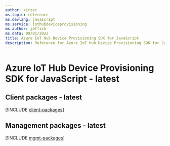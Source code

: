 ```yaml
---
author: xirzec
ms.topic: reference
ms.devlang: javascript
ms.service: iothubdeviceprovisioning
ms.author: jeffish
ms.data: 09/01/2022
title: Azure IoT Hub Device Provisioning SDK for JavaScript
description: Reference for Azure IoT Hub Device Provisioning SDK for JavaScript
---
```

# Azure IoT Hub Device Provisioning SDK for JavaScript - latest

## Client packages - latest
[!INCLUDE [client-packages](iot-hub-device-provisioning-client-index.md)]
## Management packages - latest
[!INCLUDE [mgmt-packages](iot-hub-device-provisioning-mgmt-index.md)]